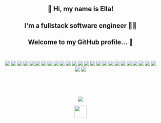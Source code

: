 
<h2 align="center">👋 Hi, my name is Ella!</h2>
<h2 align="center">I'm a fullstack software engineer 👨‍💻</h2>
<h2 align="center">Welcome to my GitHub profile... 👀</h2>
</br>
<p align="center">
<img src="https://img.shields.io/badge/ANGULAR-DD0031.svg?&style=flat&logo=angular&logoColor=white"/>
<img src="https://img.shields.io/badge/REACT-A81C7D.svg?&style=flat&logo=react&logoColor=white"/>
<img src="https://img.shields.io/badge/JAVA-007396.svg?&style=flat&logo=java&logoColor=white"/>
<img src="https://img.shields.io/badge/SPRING-6DB33F.svg?&style=flat&logo=spring&logoColor=white"/>
<img src="https://img.shields.io/badge/HIBERNATE-121011.svg?&style=flat&logo=red-hat&logoColor=white"/>
<img src="https://img.shields.io/badge/HTML5-E34F26.svg?&style=flat&logo=html5&logoColor=white"/>
<img src="https://img.shields.io/badge/CSS3-%231572B6.svg?&style=flat&logo=css3&logoColor=white"/>
<img src="https://img.shields.io/badge/JAVASCRIPT-323330.svg?&style=flat&logo=javascript&logoColor=%23F7DF1E"/>
<img src="https://img.shields.io/badge/TYPESCRIPT-%23007ACC.svg?&style=flat&logo=typescript&logoColor=white"/>
<img src="https://img.shields.io/badge/MOBX-%23121011.svg?&style=flat&logo=mobx&logoColor=white"/>
<img src="https://img.shields.io/badge/GIT-%23F05033.svg?&style=flat&logo=git&logoColor=white"/>
<img src="https://img.shields.io/badge/GITHUB-2C2255.svg?&style=flat&logo=github&logoColor=white"/>
<img src="https://img.shields.io/badge/GITLAB-%23181717.svg?&style=flat&logo=gitlab&logoColor=white"/>
<img src="https://img.shields.io/badge/DOCKER-2496ED.svg?&style=flat&logo=docker&logoColor=white"/>
<img src="https://img.shields.io/badge/POSTGRES-%23316192.svg?&style=flat&logo=postgresql&logoColor=white"/>
<img src="https://img.shields.io/badge/ORACLE-E34F26.svg?&style=flat&logo=oracle&logoColor=white"/>
<img src="https://img.shields.io/badge/DB2-007396.svg?&style=flat&logo=db2&logoColor=white"/>
<img src="https://img.shields.io/badge/SQLITE-003B57.svg?&style=flat&logo=sqlite&logoColor=white"/>
<img src="https://img.shields.io/badge/ANT-A81C7D.svg?&style=flat&logo=apache-ant"/>
<img src="https://img.shields.io/badge/MAVEN-C71A36.svg?&style=flat&logo=apache-maven"/>
<img src="https://img.shields.io/badge/REST-02569B.svg?&style=flat&logo=rest&logoColor=white"/>
<img src="https://img.shields.io/badge/GRAPHQL-E10098.svg?&style=flat&logo=graphql&logoColor=white"/>
<img src="https://img.shields.io/badge/LINUX-FCC624?style=flat-square&logo=linux&logoColor=black"/>
<img src="https://img.shields.io/badge/VSCODE-007ACC.svg?&style=flat&logo=visual-studio-code"/>
<img src="https://img.shields.io/badge/ECLIPSE-2C2255.svg?&style=flat&logo=eclipse"/>
<img src="https://img.shields.io/badge/INTELLIJ-000000.svg?&style=flat&logo=intellij-idea"/>
<img src="https://img.shields.io/badge/SCRUM-6DB33F.svg?&style=flat&logo=ddd&logoColor=white"/>
</p>

</br>
</br>
</br>

<p align="center">  
<a href="https://github.com/EllaMartirosyan/github-readme-stats"> 
<img src="https://github-readme-stats.vercel.app/api?username=EllaMartirosyan&&show_icons=true&theme=radical"/>
</a>
</p>

<p align="center"><img height="40" src="https://raw.githubusercontent.com/innng/innng/master/assets/kyubey.gif"/></p>
